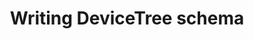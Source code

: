 ---
categories:
- bkk19
description: Devicetree bindings are in the process of moving to a new structured
  schema format using json-schema. This session will give a brief status update and
  focus on how to write Devicetree bindings using json-schema.
image:
  featured: 'true'
  path: /assets/images/featured-images/bkk19/BKK19-406.png
session_attendee_num: '17'
session_id: BKK19-406
session_room: Session Room 1 (Lotus 1-2)
session_slot:
  end_time: '2019-04-04 09:25:00'
  start_time: '2019-04-04 09:00:00'
session_speakers:
- speaker_bio: Rob is a technical architect in the Linaros Office of the CTO. He is
    one of the Devicetree maintainers and a contributor to the Linux kernel, u-boot,
    mesa, and AOSP projects.
  speaker_company: Linaro
  speaker_image: /assets/images/speakers/bkk19/rob-herring.jpg
  speaker_location: ''
  speaker_name: Rob Herring
  speaker_position: Technical Architect
  speaker_username: rob.herring
session_track: Other
tag: session
tags:
- Linux Kernel
- IoT and Embedded
- Open Source Development
title: Writing DeviceTree schema
---
